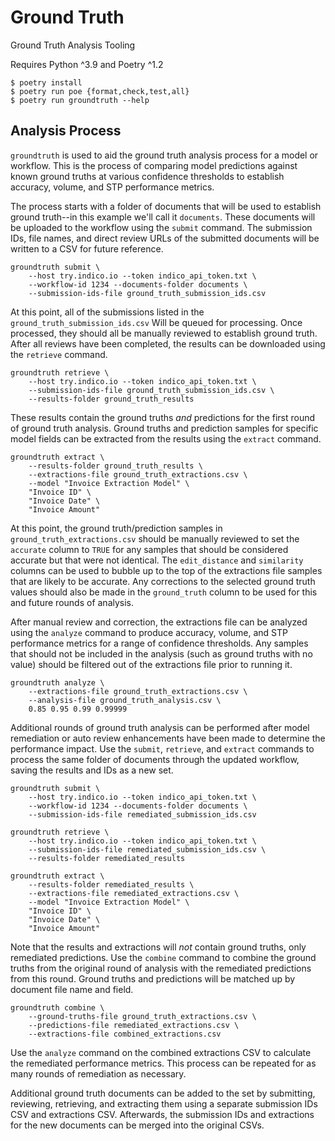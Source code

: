 # Ground Truth

Ground Truth Analysis Tooling

Requires Python ^3.9 and Poetry ^1.2

``` shell
$ poetry install
$ poetry run poe {format,check,test,all}
$ poetry run groundtruth --help
```

## Analysis Process

`groundtruth` is used to aid the ground truth analysis process for a model or workflow.
This is the process of comparing model predictions against known ground truths at
various confidence thresholds to establish accuracy, volume, and STP performance
metrics.

The process starts with a folder of documents that will be used to establish ground
truth--in this example we'll call it `documents`. These documents will be uploaded to
the workflow using the `submit` command. The submission IDs, file names, and direct
review URLs of the submitted documents will be written to a CSV for future reference.

~~~ shell
groundtruth submit \
    --host try.indico.io --token indico_api_token.txt \
    --workflow-id 1234 --documents-folder documents \
    --submission-ids-file ground_truth_submission_ids.csv
~~~

At this point, all of the submissions listed in the `ground_truth_submission_ids.csv`
Will be queued for processing. Once processed, they should all be manually reviewed to
establish ground truth. After all reviews have been completed, the results can be
downloaded using the `retrieve` command.

~~~ shell
groundtruth retrieve \
    --host try.indico.io --token indico_api_token.txt \
    --submission-ids-file ground_truth_submission_ids.csv \
    --results-folder ground_truth_results
~~~

These results contain the ground truths *and* predictions for the first round of ground
truth analysis. Ground truths and prediction samples for specific model fields can be
extracted from the results using the `extract` command.

~~~ shell
groundtruth extract \
    --results-folder ground_truth_results \
    --extractions-file ground_truth_extractions.csv \
    --model "Invoice Extraction Model" \
    "Invoice ID" \
    "Invoice Date" \
    "Invoice Amount"
~~~

At this point, the ground truth/prediction samples in `ground_truth_extractions.csv`
should be manually reviewed to set the `accurate` column to `TRUE` for any samples that
should be considered accurate but that were not identical. The `edit_distance` and
`similarity` columns can be used to bubble up to the top of the extractions file
samples that are likely to be accurate. Any corrections to the selected ground truth
values should also be made in the `ground_truth` column to be used for this and future
rounds of analysis.

After manual review and correction, the extractions file can be analyzed using the
`analyze` command to produce accuracy, volume, and STP performance metrics for a range
of confidence thresholds. Any samples that should not be included in the analysis
(such as ground truths with no value) should be filtered out of the extractions file
prior to running it.

~~~ shell
groundtruth analyze \
    --extractions-file ground_truth_extractions.csv \
    --analysis-file ground_truth_analysis.csv \
    0.85 0.95 0.99 0.99999
~~~

Additional rounds of ground truth analysis can be performed after model remediation or
auto review enhancements have been made to determine the performance impact. Use the
`submit`, `retrieve`, and `extract` commands to process the same folder of documents
through the updated workflow, saving the results and IDs as a new set.

~~~ shell
groundtruth submit \
    --host try.indico.io --token indico_api_token.txt \
    --workflow-id 1234 --documents-folder documents \
    --submission-ids-file remediated_submission_ids.csv
~~~

~~~ shell
groundtruth retrieve \
    --host try.indico.io --token indico_api_token.txt \
    --submission-ids-file remediated_submission_ids.csv \
    --results-folder remediated_results
~~~

~~~ shell
groundtruth extract \
    --results-folder remediated_results \
    --extractions-file remediated_extractions.csv \
    --model "Invoice Extraction Model" \
    "Invoice ID" \
    "Invoice Date" \
    "Invoice Amount"
~~~

Note that the results and extractions will *not* contain ground truths, only remediated
predictions. Use the `combine` command to combine the ground truths from the original
round of analysis with the remediated predictions from this round. Ground truths and
predictions will be matched up by document file name and field.

~~~ shell
groundtruth combine \
    --ground-truths-file ground_truth_extractions.csv \
    --predictions-file remediated_extractions.csv \
    --extractions-file combined_extractions.csv
~~~

Use the `analyze` command on the combined extractions CSV to calculate the remediated
performance metrics. This process can be repeated for as many rounds of remediation as
necessary.

Additional ground truth documents can be added to the set by submitting, reviewing,
retrieving, and extracting them using a separate submission IDs CSV and extractions
CSV. Afterwards, the submission IDs and extractions for the new documents can be merged
into the original CSVs.
